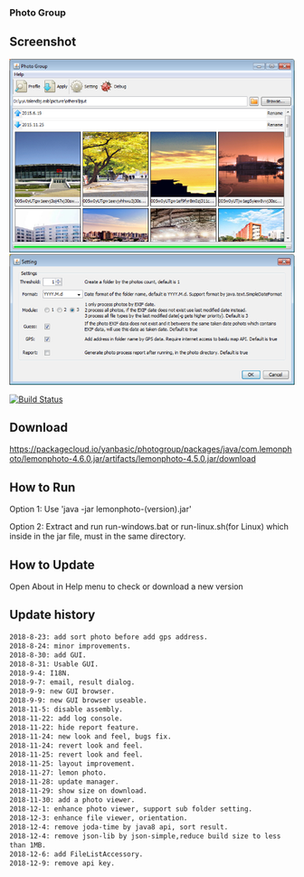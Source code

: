 ### Photo Group

## Screenshot
![](https://raw.githubusercontent.com/yanbasic126/photogroup/master/resources/app1.png)
![](https://raw.githubusercontent.com/yanbasic126/photogroup/master/resources/app2.png)

[![Build Status](https://travis-ci.org/yanbasic126/photogroup.svg?branch=master)](https://travis-ci.org/yanbasic126/photogroup)

## Download
https://packagecloud.io/yanbasic/photogroup/packages/java/com.lemonphoto/lemonphoto-4.6.0.jar/artifacts/lemonphoto-4.5.0.jar/download

## How to Run
Option 1: Use 'java -jar lemonphoto-(version).jar'

Option 2: Extract and run run-windows.bat or run-linux.sh(for Linux) which inside in the jar file, must in the same directory.

## How to Update
Open About in Help menu to check or download a new version

## Update history
    2018-8-23: add sort photo before add gps address.
    2018-8-24: minor improvements.
    2018-8-30: add GUI.
    2018-8-31: Usable GUI.
    2018-9-4: I18N.
    2018-9-7: email, result dialog.
    2018-9-9: new GUI browser.
    2018-9-9: new GUI browser useable.
    2018-11-5: disable assembly.
    2018-11-22: add log console.
    2018-11-22: hide report feature.
    2018-11-24: new look and feel, bugs fix.
    2018-11-24: revert look and feel.
    2018-11-25: revert look and feel.
    2018-11-25: layout improvement.
    2018-11-27: lemon photo.
    2018-11-28: update manager.
    2018-11-29: show size on download.
    2018-11-30: add a photo viewer.
    2018-12-1: enhance photo viewer, support sub folder setting.
    2018-12-3: enhance file viewer, orientation.
    2018-12-4: remove joda-time by java8 api, sort result.
    2018-12-4: remove json-lib by json-simple,reduce build size to less than 1MB.
    2018-12-6: add FileListAccessory.
    2018-12-9: remove api key.